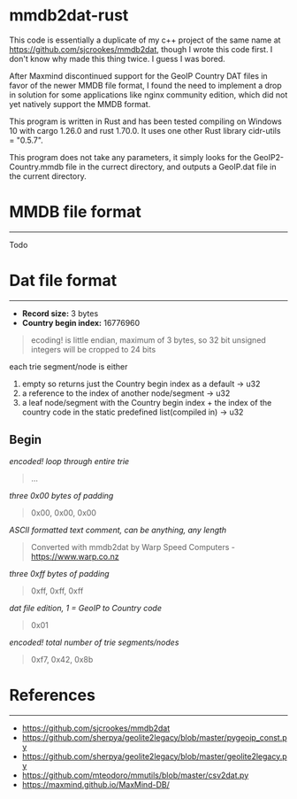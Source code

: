 # mmdb2dat-rust
This code is essentially a duplicate of my c++ project of the same name at https://github.com/sjcrookes/mmdb2dat, though I wrote this code first.
I don't know why made this thing twice. I guess I was bored.

After Maxmind discontinued support for the GeoIP Country DAT files in favor of the newer MMDB file format, I found the need to implement a drop in solution for some applications like nginx community edition, which did not yet natively support the MMDB format.

This program is written in Rust and has been tested compiling on Windows 10 with cargo 1.26.0 and rust 1.70.0.
It uses one other Rust library cidr-utils = "0.5.7".

This program does not take any parameters, it simply looks for the GeoIP2-Country.mmdb file in the currect directory, and outputs a GeoIP.dat file in the current directory.

# MMDB file format
---

Todo


# Dat file format
---

* **Record size:** 3 bytes
* **Country begin index:** 16776960

> ecoding! is little endian, maximum of 3 bytes, so 32 bit unsigned integers will be cropped to 24 bits

each trie segment/node is either
1. empty so returns just the Country begin index as a default -> u32
2. a reference to the index of another node/segment -> u32
3. a leaf node/segment with the Country begin index + the index of the country code in the static predefined list(compiled in) -> u32

## Begin
*encoded! loop through entire trie*
> ...

*three 0x00 bytes of padding*
> 0x00, 0x00, 0x00

*ASCII formatted text comment, can be anything, any length*
> Converted with mmdb2dat by Warp Speed Computers - https://www.warp.co.nz

*three 0xff bytes of padding*
> 0xff, 0xff, 0xff

*dat file edition, 1 = GeoIP to Country code*
> 0x01

*encoded! total number of trie segments/nodes*
> 0xf7, 0x42, 0x8b

# References
---
* https://github.com/sjcrookes/mmdb2dat
* https://github.com/sherpya/geolite2legacy/blob/master/pygeoip_const.py
* https://github.com/sherpya/geolite2legacy/blob/master/geolite2legacy.py
* https://github.com/mteodoro/mmutils/blob/master/csv2dat.py
* https://maxmind.github.io/MaxMind-DB/